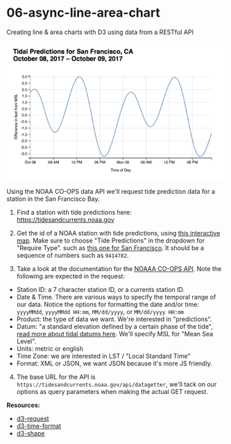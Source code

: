# 06-async-line-area-chart
Creating line &amp; area charts with D3 using data from a RESTful API

![tidal predictions line chart](img/line-chart.png)

Using the NOAA CO-OPS data API we'll request tide prediction data for a station in the San Francisco Bay.

1. Find a station with tide predictions here: https://tidesandcurrents.noaa.gov

2. Get the id of a NOAA station with tide predictions, using [this interactive map](https://tidesandcurrents.noaa.gov/map/index.shtml?region=California). Make sure to choose "Tide Predictions" in the dropdown for "Require Type".
such as [this one for San Francisco](https://tidesandcurrents.noaa.gov/noaatidepredictions.html?id=9414290).
It should be a sequence of numbers such as `9414782`.

3. Take a look at the documentation for the [NOAAA CO-OPS API](https://tidesandcurrents.noaa.gov/api/). Note the following are expected in the request:
  - Station ID: a 7 character station ID, or a currents station ID.
  - Date & Time. There are various ways to specify the temporal range of our data. Notice the options for formatting the date and/or time: `yyyyMMdd`, `yyyyMMdd HH:mm`, `MM/dd/yyyy`, or `MM/dd/yyyy HH:mm`
  - Product: the type of data we want. We're interested in "predictions".
  - Datum: "a standard elevation defined by a certain phase of the tide", [read more about tidal datums here](https://tidesandcurrents.noaa.gov/datum_options.html). We'll specify MSL for "Mean Sea Level".
  - Units: metric or english
  - Time Zone: we are interested in LST / "Local Standard Time"
  - Format: XML or JSON, we want JSON because it's more JS friendly.

4. The base URL for the API is `https://tidesandcurrents.noaa.gov/api/datagetter`, we'll tack on our options as query parameters when making the actual GET request.

**Resources:**

- [d3-request](https://github.com/d3/d3-request)
- [d3-time-format](https://github.com/d3/d3-time-format/blob/master/README.md)
- [d3-shape](https://github.com/d3/d3-shape/blob/master/README.md#lines)
